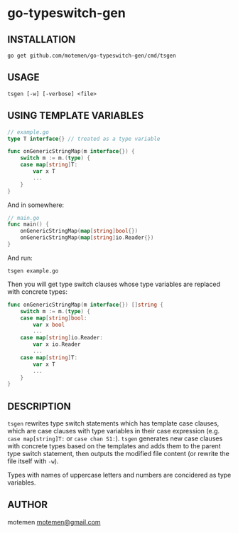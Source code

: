 go-typeswitch-gen
=================

## INSTALLATION

    go get github.com/motemen/go-typeswitch-gen/cmd/tsgen

## USAGE

    tsgen [-w] [-verbose] <file>

## USING TEMPLATE VARIABLES

~~~go
// example.go
type T interface{} // treated as a type variable

func onGenericStringMap(m interface{}) {
    switch m := m.(type) {
    case map[string]T:
        var x T
        ...
    }
}
~~~

And in somewhere:

~~~go
// main.go
func main() {
    onGenericStringMap(map[string]bool{})
    onGenericStringMap(map[string]io.Reader{})
}
~~~

And run:

	tsgen example.go

Then you will get type switch clauses whose type variables are replaced with concrete types:

~~~go
func onGenericStringMap(m interface{}) []string {
    switch m := m.(type) {
    case map[string]bool:
        var x bool
        ...
    case map[string]io.Reader:
        var x io.Reader
        ...
    case map[string]T:
        var x T
        ...
    }
}
~~~

## DESCRIPTION

`tsgen` rewrites type switch statements which has template case clauses, which are case clauses with type variables in their case expression (e.g. `case map[string]T:` or `case chan S1:`). `tsgen` generates new case clauses with concrete types based on the templates and adds them to the parent type switch statement, then outputs the modified file content (or rewrite the file itself with `-w`).

Types with names of uppercase letters and numbers are concidered as type variables.

## AUTHOR

motemen <motemen@gmail.com>
